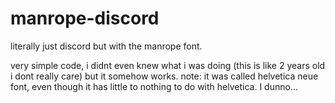 # manrope-discord
literally just discord but with the manrope font.

very simple code, i didnt even knew what i was doing (this is like 2 years old i dont really care) but it somehow works.
note: it was called helvetica neue font, even though it has little to nothing to do with helvetica. I dunno...
